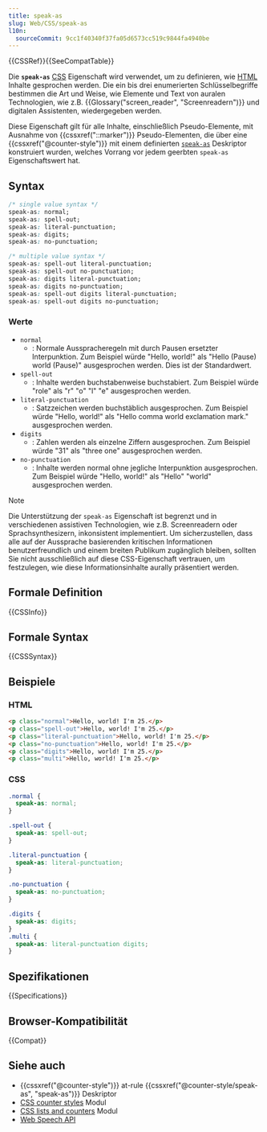 ```yaml
---
title: speak-as
slug: Web/CSS/speak-as
l10n:
  sourceCommit: 9cc1f40340f37fa05d6573cc519c9844fa4940be
---
```


{{CSSRef}}{{SeeCompatTable}}

Die **`speak-as`** [CSS](/de/docs/Web/CSS) Eigenschaft wird verwendet, um zu definieren, wie [HTML](/de/docs/Web/HTML) Inhalte gesprochen werden. Die ein bis drei enumerierten Schlüsselbegriffe bestimmen die Art und Weise, wie Elemente und Text von auralen Technologien, wie z.B. {{Glossary("screen_reader", "Screenreadern")}} und digitalen Assistenten, wiedergegeben werden.

Diese Eigenschaft gilt für alle Inhalte, einschließlich Pseudo-Elemente, mit Ausnahme von {{cssxref("::marker")}} Pseudo-Elementen, die über eine {{cssxref("@counter-style")}} mit einem definierten [`speak-as`](/de/docs/Web/CSS/@counter-style/speak-as) Deskriptor konstruiert wurden, welches Vorrang vor jedem geerbten `speak-as` Eigenschaftswert hat.

## Syntax

```css
/* single value syntax */
speak-as: normal;
speak-as: spell-out;
speak-as: literal-punctuation;
speak-as: digits;
speak-as: no-punctuation;

/* multiple value syntax */
speak-as: spell-out literal-punctuation;
speak-as: spell-out no-punctuation;
speak-as: digits literal-punctuation;
speak-as: digits no-punctuation;
speak-as: spell-out digits literal-punctuation;
speak-as: spell-out digits no-punctuation;
```

### Werte

- `normal`
  - : Normale Ausspracheregeln mit durch Pausen ersetzter Interpunktion. Zum Beispiel würde "Hello, world!" als "Hello (Pause) world (Pause)" ausgesprochen werden. Dies ist der Standardwert.
- `spell-out`
  - : Inhalte werden buchstabenweise buchstabiert. Zum Beispiel würde "role" als "r" "o" "l" "e" ausgesprochen werden.
- `literal-punctuation`
  - : Satzzeichen werden buchstäblich ausgesprochen. Zum Beispiel würde "Hello, world!" als "Hello comma world exclamation mark." ausgesprochen werden.
- `digits`
  - : Zahlen werden als einzelne Ziffern ausgesprochen. Zum Beispiel würde "31" als "three one" ausgesprochen werden.
- `no-punctuation`
  - : Inhalte werden normal ohne jegliche Interpunktion ausgesprochen. Zum Beispiel würde "Hello, world!" als "Hello" "world" ausgesprochen werden.

> [!NOTE]
> Die Unterstützung der `speak-as` Eigenschaft ist begrenzt und in verschiedenen assistiven Technologien, wie z.B. Screenreadern oder Sprachsynthesizern, inkonsistent implementiert. Um sicherzustellen, dass alle auf der Aussprache basierenden kritischen Informationen benutzerfreundlich und einem breiten Publikum zugänglich bleiben, sollten Sie nicht ausschließlich auf diese CSS-Eigenschaft vertrauen, um festzulegen, wie diese Informationsinhalte aurally präsentiert werden.

## Formale Definition

{{CSSInfo}}

## Formale Syntax

{{CSSSyntax}}

## Beispiele

### HTML

```html
<p class="normal">Hello, world! I'm 25.</p>
<p class="spell-out">Hello, world! I'm 25.</p>
<p class="literal-punctuation">Hello, world! I'm 25.</p>
<p class="no-punctuation">Hello, world! I'm 25.</p>
<p class="digits">Hello, world! I'm 25.</p>
<p class="multi">Hello, world! I'm 25.</p>
```

### CSS

```css
.normal {
  speak-as: normal;
}

.spell-out {
  speak-as: spell-out;
}

.literal-punctuation {
  speak-as: literal-punctuation;
}

.no-punctuation {
  speak-as: no-punctuation;
}

.digits {
  speak-as: digits;
}
.multi {
  speak-as: literal-punctuation digits;
}
```

## Spezifikationen

{{Specifications}}

## Browser-Kompatibilität

{{Compat}}

## Siehe auch

- {{cssxref("@counter-style")}} at-rule {{cssxref("@counter-style/speak-as", "speak-as")}} Deskriptor
- [CSS counter styles](/de/docs/Web/CSS/CSS_counter_styles) Modul
- [CSS lists and counters](/de/docs/Web/CSS/CSS_lists) Modul
- [Web Speech API](/de/docs/Web/API/Web_Speech_API)
